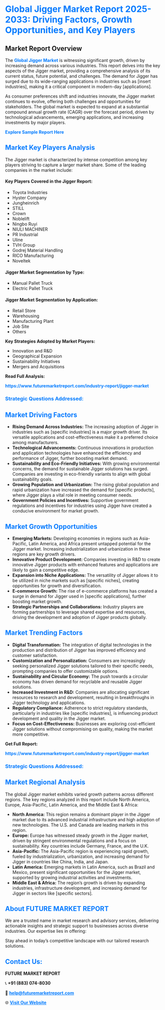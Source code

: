 <h1 style="color: #007BFF;">Global Jigger Market Report 2025-2033: Driving Factors, Growth Opportunities, and Key Players</h1>

<section id="overview">
<h2>Market Report Overview</h2>
<p>The <a href="https://www.futuremarketreport.com/industry-report/jigger-market" style="color: #007BFF; text-decoration: none;"><strong>Global Jigger Market</strong></a> is witnessing significant growth, driven by increasing demand across various industries. This report delves into the key aspects of the Jigger market, providing a comprehensive analysis of its current status, future potential, and challenges. The demand for Jigger has surged due to its wide-ranging applications in industries such as [insert industries], making it a critical component in modern-day [applications].</p>
<p>As consumer preferences shift and industries innovate, the Jigger market continues to evolve, offering both challenges and opportunities for stakeholders. The global market is expected to expand at a substantial compound annual growth rate (CAGR) over the forecast period, driven by technological advancements, emerging applications, and increasing investments by major players.</p>
</section>

<section id="overview">
<p><a href="https://www.futuremarketreport.com/request-sample/reportId=41360" style="color: #007BFF; text-decoration: none;"><strong>Explore Sample Report Here</strong></a></p>
</section>

<section id="key-players">
<h2 style="color: #007BFF;">Market Key Players Analysis</h2>
<p>The Jigger market is characterized by intense competition among key players striving to capture a larger market share. Some of the leading companies in the market include:</p>
<h4>Key Players Covered in the Jigger Report:</h4>
<ul><li>Toyota Industries</li><li>Hyster Company</li><li>Jungheinrich</li><li>STILL</li><li>Crown</li><li>Noblelift</li><li>Ningbo Ruyi</li><li>NIULI MACHINER</li><li>PR Industrial</li><li>Uline</li><li>TVH Group</li><li>Godrej Material Handling</li><li>RICO Manufacturing</li><li>Noveltek</li></ul>
<h4>Jigger Market Segmentation by Type:</h4>
<ul><li>Manual Pallet Truck</li><li>Electric Pallet Truck</li></ul>

<h4>Jigger Market Segmentation by Application:</h4>
<ul><li>Retail Store</li><li>Warehousing</li><li>Manufacturing Plant</li><li>Job Site</li><li>Others</li></ul>
<p><strong>Key Strategies Adopted by Market Players:</strong></p>
<ul>
<li>Innovation and R&D</li>
<li>Geographical Expansion</li>
<li>Sustainability Initiatives</li>
<li>Mergers and Acquisitions</li>
</ul>
</section>

<section>
<p><strong>Read Full Analysis: </strong></p><a href="https://www.futuremarketreport.com/industry-report/jigger-market" style="color: #007BFF; text-decoration: none;"><strong>https://www.futuremarketreport.com/industry-report/jigger-market</strong></a>
<h3 style="color: #007BFF;">Strategic Questions Addressed:</h3>
</section>

<section id="driving-factors">
<h2 style="color: #007BFF;">Market Driving Factors</h2>
<ul>
<li><strong>Rising Demand Across Industries:</strong> The increasing adoption of Jigger in industries such as [specific industries] is a major growth driver. Its versatile applications and cost-effectiveness make it a preferred choice among manufacturers.</li>
<li><strong>Technological Advancements:</strong> Continuous innovations in production and application technologies have enhanced the efficiency and performance of Jigger, further boosting market demand.</li>
<li><strong>Sustainability and Eco-Friendly Initiatives:</strong> With growing environmental concerns, the demand for sustainable Jigger solutions has surged. Companies are investing in eco-friendly variants to align with global sustainability goals.</li>
<li><strong>Growing Population and Urbanization:</strong> The rising global population and rapid urbanization have increased the demand for [specific products], where Jigger plays a vital role in meeting consumer needs.</li>
<li><strong>Government Policies and Incentives:</strong> Supportive government regulations and incentives for industries using Jigger have created a conducive environment for market growth.</li>
</ul>
</section>

<section id="growth-opportunities">
<h2 style="color: #007BFF;">Market Growth Opportunities</h2>
<ul>
<li><strong>Emerging Markets:</strong> Developing economies in regions such as Asia-Pacific, Latin America, and Africa present untapped potential for the Jigger market. Increasing industrialization and urbanization in these regions are key growth drivers.</li>
<li><strong>Innovative Product Development:</strong> Companies investing in R&D to create innovative Jigger products with enhanced features and applications are likely to gain a competitive edge.</li>
<li><strong>Expansion into Niche Applications:</strong> The versatility of Jigger allows it to be utilized in niche markets such as [specific niches], creating opportunities for growth and diversification.</li>
<li><strong>E-commerce Growth:</strong> The rise of e-commerce platforms has created a surge in demand for Jigger used in [specific applications], further boosting market growth.</li>
<li><strong>Strategic Partnerships and Collaborations:</strong> Industry players are forming partnerships to leverage shared expertise and resources, driving the development and adoption of Jigger products globally.</li>
</ul>
</section>

<section id="trending-factors">
<h2 style="color: #007BFF;">Market Trending Factors</h2>
<ul>
<li><strong>Digital Transformation:</strong> The integration of digital technologies in the production and distribution of Jigger has improved efficiency and customer satisfaction.</li>
<li><strong>Customization and Personalization:</strong> Consumers are increasingly seeking personalized Jigger solutions tailored to their specific needs, prompting companies to offer customizable options.</li>
<li><strong>Sustainability and Circular Economy:</strong> The push towards a circular economy has driven demand for recyclable and reusable Jigger solutions.</li>
<li><strong>Increased Investment in R&D:</strong> Companies are allocating significant resources to research and development, resulting in breakthroughs in Jigger technology and applications.</li>
<li><strong>Regulatory Compliance:</strong> Adherence to strict regulatory standards, particularly in industries like [specific industries], is influencing product development and quality in the Jigger market.</li>
<li><strong>Focus on Cost-Effectiveness:</strong> Businesses are exploring cost-efficient Jigger solutions without compromising on quality, making the market more competitive.</li>
</ul>
</section>

<section>
<p><strong>Get Full Report: </strong></p><a href="https://www.futuremarketreport.com/industry-report/jigger-market" style="color: #007BFF; text-decoration: none;"><strong>https://www.futuremarketreport.com/industry-report/jigger-market</strong></a>
<h3 style="color: #007BFF;">Strategic Questions Addressed:</h3>
</section>


<section id="regional-analysis">
<h2 style="color: #007BFF;">Market Regional Analysis</h2>
<p>The global Jigger market exhibits varied growth patterns across different regions. The key regions analyzed in this report include North America, Europe, Asia-Pacific, Latin America, and the Middle East & Africa:</p>
<ul>
<li><strong>North America:</strong> This region remains a dominant player in the Jigger market due to its advanced industrial infrastructure and high adoption of new technologies. The U.S. and Canada are leading markets in this region.</li>
<li><strong>Europe:</strong> Europe has witnessed steady growth in the Jigger market, driven by stringent environmental regulations and a focus on sustainability. Key countries include Germany, France, and the U.K.</li>
<li><strong>Asia-Pacific:</strong> The Asia-Pacific region is experiencing rapid growth, fueled by industrialization, urbanization, and increasing demand for Jigger in countries like China, India, and Japan.</li>
<li><strong>Latin America:</strong> Emerging markets in Latin America, such as Brazil and Mexico, present significant opportunities for the Jigger market, supported by growing industrial activities and investments.</li>
<li><strong>Middle East & Africa:</strong> The region’s growth is driven by expanding industries, infrastructure development, and increasing demand for Jigger in sectors like [specific sectors].</li>
</ul>
</section>

<footer>
<h2 style="color: #007BFF;">About FUTURE MARKET REPORT</h2>
<p>We are a trusted name in market research and advisory services, delivering actionable insights and strategic support to businesses across diverse industries. Our expertise lies in offering:</p>

<p>Stay ahead in today’s competitive landscape with our tailored research solutions.</p>

<h2 style="color: #007BFF;">Contact Us:</h2>
<p><strong>FUTURE MARKET REPORT</strong></p>
<p>📞 <strong>+91 (883) 074-8030</strong></p>
<p>📧 <strong><a href="mailto:help@futuremarketreport.com" style="color: #007BFF;">help@futuremarketreport.com</a></strong></p>
<p>🌐 <strong><a href="https://www.futuremarketreport.com/" style="color: #007BFF;">Visit Our Website</a></strong></p>
</footer>